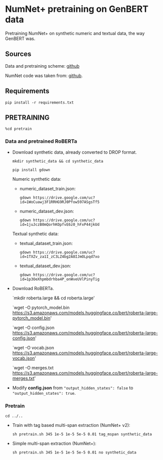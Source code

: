# NumNet+ pretraining on GenBERT data

Pretraining NumNet+ on synthetic numeric and textual data, the way GenBERT was.

## Sources

Data and pretraining scheme: [github](https://github.com/ag1988/injecting_numeracy/tree/master/pre_training)

NumNet code was taken from: [github](https://github.com/llamazing/numnet_plus).

## Requirements

`pip install -r requirements.txt`

## PRETRAINING

`%cd pretrain`

### Data and pretrained RoBERTa

- Download synthetic data, already converted to DROP format.

  `mkdir synthetic_data && cd synthetic_data`
  
  `pip install gdown`
  
  Numeric synthetic data:
  
  - numeric_dataset_train.json:
  
    `gdown https://drive.google.com/uc?id=1WoCuawj3F1RRHG9RJ0Pfow597ASgsTf5`
  
  - numeric_dataset_dev.json:
  
    `gdown https://drive.google.com/uc?id=1juJczB0mQorhKOpfvE6z0_hFxP44jkUd`
  
  Textual synthetic data:
  
  - textual_dataset_train.json:
  
    `gdown https://drive.google.com/uc?id=1TXZv_za1I_zC3LZ4bg2A8IJmOLpqd7xo`
  
  - textual_dataset_dev.json:
  
    `gdown https://drive.google.com/uc?id=1p3OeXhpmbdrhba4P_onWveUVlPinyTig`

- Download RoBERTa.

  `mkdir roberta.large && cd roberta.large'
  
  `wget -O pytorch_model.bin https://s3.amazonaws.com/models.huggingface.co/bert/roberta-large-pytorch_model.bin'
  
  `wget -O config.json https://s3.amazonaws.com/models.huggingface.co/bert/roberta-large-config.json'
  
  `wget -O vocab.json https://s3.amazonaws.com/models.huggingface.co/bert/roberta-large-vocab.json'
  
  `wget -O merges.txt https://s3.amazonaws.com/models.huggingface.co/bert/roberta-large-merges.txt'
  
- Modify **config.json** from `"output_hidden_states": false` to `"output_hidden_states": true`.

### Pretrain

`cd ../..`

- Train with tag based multi-span extraction (NumNet+ v2):

  `sh pretrain.sh 345 1e-5 1e-5 5e-5 0.01 tag_mspan synthetic_data`

- Simple multi-span extraction (NumNet+):

  `sh pretrain.sh 345 1e-5 1e-5 5e-5 0.01 no synthetic_data`
